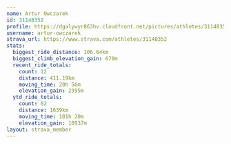 ```yaml
---
name: Artur Owczarek
id: 31148352
profile: https://dgalywyr863hv.cloudfront.net/pictures/athletes/31148352/15906846/1/large.jpg
username: artur-owczarek
strava_url: https://www.strava.com/athletes/31148352
stats:
  biggest_ride_distance: 106.64km
  biggest_climb_elevation_gain: 670m
  recent_ride_totals:
    count: 12
    distance: 411.19km
    moving_time: 20h 56m
    elevation_gain: 2395m
  ytd_ride_totals:
    count: 62
    distance: 1639km
    moving_time: 101h 20m
    elevation_gain: 10937m
layout: strava_member
--- 
```

